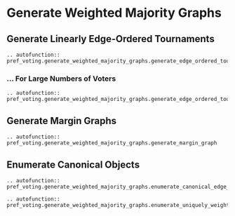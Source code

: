 Generate Weighted Majority Graphs
=======================================

## Generate Linearly Edge-Ordered Tournaments


```{eval-rst}
.. autofunction:: pref_voting.generate_weighted_majority_graphs.generate_edge_ordered_tournament

```

### ... For Large Numbers of Voters


```{eval-rst}
.. autofunction:: pref_voting.generate_weighted_majority_graphs.generate_edge_ordered_tournament_infinite_limit

```

## Generate Margin Graphs


```{eval-rst}
.. autofunction:: pref_voting.generate_weighted_majority_graphs.generate_margin_graph

```

## Enumerate Canonical Objects

```{eval-rst}
.. autofunction:: pref_voting.generate_weighted_majority_graphs.enumerate_canonical_edge_ordered_tournaments

```

```{eval-rst}
.. autofunction:: pref_voting.generate_weighted_majority_graphs.enumerate_uniquely_weighted_margin_graphs

```

